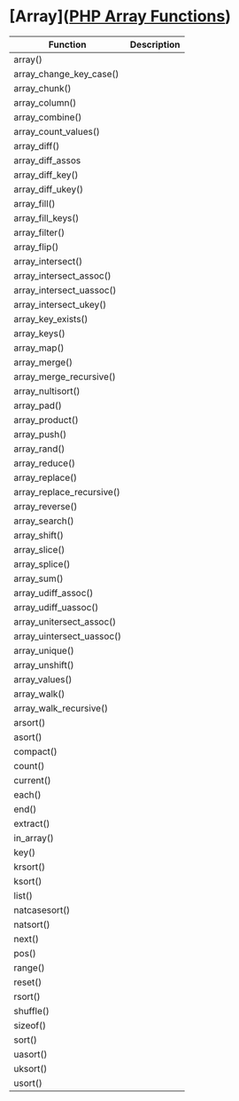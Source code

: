 # [Array]([PHP Array Functions](https://www.w3schools.com/php/php_ref_array.asp))

| Function                  | Description |
| ------------------------- | ----------- |
| array()                   |             |
| array_change_key_case()   |             |
| array_chunk()             |             |
| array_column()            |             |
| array_combine()           |             |
| array_count_values()      |             |
| array_diff()              |             |
| array_diff_assos          |             |
| array_diff_key()          |             |
| array_diff_ukey()         |             |
| array_fill()              |             |
| array_fill_keys()         |             |
| array_filter()            |             |
| array_flip()              |             |
| array_intersect()         |             |
| array_intersect_assoc()   |             |
| array_intersect_uassoc()  |             |
| array_intersect_ukey()    |             |
| array_key_exists()        |             |
| array_keys()              |             |
| array_map()               |             |
| array_merge()             |             |
| array_merge_recursive()   |             |
| array_nultisort()         |             |
| array_pad()               |             |
| array_product()           |             |
| array_push()              |             |
| array_rand()              |             |
| array_reduce()            |             |
| array_replace()           |             |
| array_replace_recursive() |             |
| array_reverse()           |             |
| array_search()            |             |
| array_shift()             |             |
| array_slice()             |             |
| array_splice()            |             |
| array_sum()               |             |
| array_udiff_assoc()       |             |
| array_udiff_uassoc()      |             |
| array_unitersect_assoc()  |             |
| array_uintersect_uassoc() |             |
| array_unique()            |             |
| array_unshift()           |             |
| array_values()            |             |
| array_walk()              |             |
| array_walk_recursive()    |             |
| arsort()                  |             |
| asort()                   |             |
| compact()                 |             |
| count()                   |             |
| current()                 |             |
| each()                    |             |
| end()                     |             |
| extract()                 |             |
| in_array()                |             |
| key()                     |             |
| krsort()                  |             |
| ksort()                   |             |
| list()                    |             |
| natcasesort()             |             |
| natsort()                 |             |
| next()                    |             |
| pos()                     |             |
| range()                   |             |
| reset()                   |             |
| rsort()                   |             |
| shuffle()                 |             |
| sizeof()                  |             |
| sort()                    |             |
| uasort()                  |             |
| uksort()                  |             |
| usort()                   |             |

